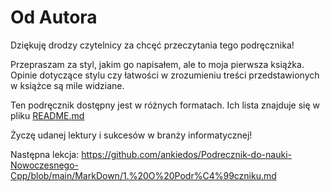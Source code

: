 # Od Autora
Dziękuję drodzy czytelnicy za chcęć przeczytania tego podręcznika!

Przepraszam za styl, jakim go napisałem, ale to moja pierwsza książka. Opinie dotyczące stylu czy łatwości w zrozumieniu treści przedstawionych w książce są mile widziane.

Ten podręcznik dostępny jest w różnych formatach. Ich lista znajduje się w pliku [README.md](https://github.com/ankiedos/Podrecznik-do-nauki-Nowoczesnego-Cpp)

Życzę udanej lektury i sukcesów w branży informatycznej!

Następna lekcja: https://github.com/ankiedos/Podrecznik-do-nauki-Nowoczesnego-Cpp/blob/main/MarkDown/1.%20O%20Podr%C4%99czniku.md
